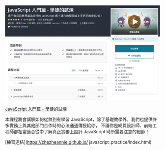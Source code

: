 ![](01.png)

[JavaScript 入門篇 - 學徒的試煉](https://www.udemy.com/course/javascript-learning/)

本課程將會講解如何從無到有學習 JavaScript，除了基礎教學外，我們也提供許多實務上與其他部門合作時的心法通通傳授給你， 不論你是網頁設計師、前端工程師都相當適合從中了解真正實務上設計 JavaScript 時所需要注意的細節！ 

[練習連結](https://zhezheannie.github.io/
javascript_practice/index.html)
